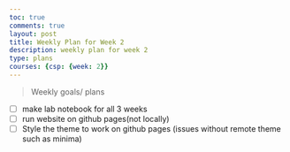 ```yaml
---
toc: true
comments: true
layout: post
title: Weekly Plan for Week 2
description: weekly plan for week 2 
type: plans
courses: {csp: {week: 2}}
---
```



> Weekly goals/ plans
- [ ] make lab notebook for all 3 weeks
- [ ] run website on github pages(not locally)
- [ ] Style the theme to work on github pages (issues without remote theme such as minima)